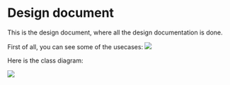 # Design document
This is the design document, where all the design documentation is done.

First of all, you can see some of the usecases:
![](../../images/UseCases.svg)

Here is the class diagram:

![](../../images/Entities.svg)
